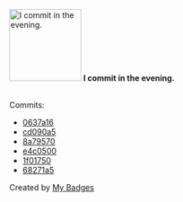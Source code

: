 <img src="https://my-badges.github.io/my-badges/evening-commits.png" alt="I commit in the evening." title="I commit in the evening." width="128">
<strong>I commit in the evening.</strong>
<br><br>

Commits:

- <a href="https://github.com/Sajjon/rs_bybit/commit/0637a1609e42320b3e2ec9f5fb73e4e90ace0413">0637a16</a>
- <a href="https://github.com/Sajjon/rs_bybit/commit/cd090a56c8e8016cc9e0269fe25ce8b3d7103e51">cd090a5</a>
- <a href="https://github.com/Sajjon/rad/commit/8a795708f1b741c36c2df66870512bc2975f2bbc">8a79570</a>
- <a href="https://github.com/Sajjon/one-does-not-simply-sign/commit/e4c05007fbc2048d3564c43fcf849af278f896f3">e4c0500</a>
- <a href="https://github.com/Sajjon/sargon/commit/1f01750fae7a84eb04db0d426a55440f7f1a5249">1f01750</a>
- <a href="https://github.com/Sajjon/sargon/commit/68271a51eef76e2766188981724f784c307c01eb">68271a5</a>


Created by <a href="https://github.com/my-badges/my-badges">My Badges</a>
